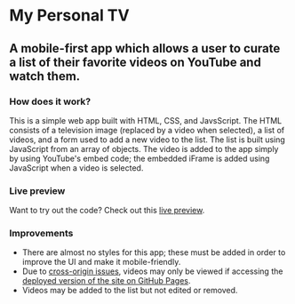 # My Personal TV
## A mobile-first app which allows a user to curate a list of their favorite videos on YouTube and watch them.

### How does it work?

This is a simple web app built with HTML, CSS, and JavsScript.  The HTML consists of a television image (replaced by a video when selected), a list of videos, and a form used to add a new video to the list.  The list is built using JavaScript from an array of objects.  The video is added to the app simply by using YouTube's embed code; the embedded iFrame is added using JavaScript when a video is selected.

### Live preview
Want to try out the code?  Check out this [live preview](https://slothwerks-studio.github.io/my-personal-tv/).

### Improvements

- There are almost no styles for this app; these must be added in order to improve the UI and make it mobile-friendly.
- Due to [cross-origin issues](https://developer.mozilla.org/en-US/docs/Web/HTTP/CORS/Errors), videos may only be viewed if accessing the [deployed version of the site on GitHub Pages](https://slothwerks-studio.github.io/my-personal-tv/).
- Videos may be added to the list but not edited or removed.